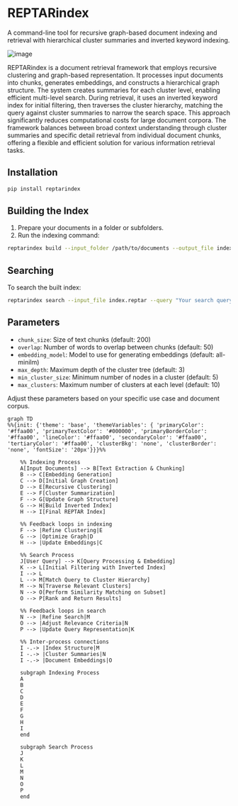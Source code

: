 # REPTARindex
A command-line tool for recursive graph-based document indexing and retrieval with hierarchical cluster summaries and inverted keyword indexing.

![image](https://github.com/user-attachments/assets/935189da-4f90-4c68-9626-29c6a3809007)

REPTARindex is a document retrieval framework that employs recursive clustering and graph-based representation. It processes input documents into chunks, generates embeddings, and constructs a hierarchical graph structure. The system creates summaries for each cluster level, enabling efficient multi-level search. During retrieval, it uses an inverted keyword index for initial filtering, then traverses the cluster hierarchy, matching the query against cluster summaries to narrow the search space. This approach significantly reduces computational costs for large document corpora. The framework balances between broad context understanding through cluster summaries and specific detail retrieval from individual document chunks, offering a flexible and efficient solution for various information retrieval tasks.

## Installation

```bash
pip install reptarindex
```

## Building the Index

1. Prepare your documents in a folder or subfolders.
2. Run the indexing command:

```bash
reptarindex build --input_folder /path/to/documents --output_file index.reptar --chunk_size 200 --overlap 50 --embedding_model all-minilm --max_depth 3 --min_cluster_size 5 --max_clusters 10
```

## Searching

To search the built index:

```bash
reptarindex search --input_file index.reptar --query "Your search query here" --output_file results.json
```

## Parameters

- `chunk_size`: Size of text chunks (default: 200)
- `overlap`: Number of words to overlap between chunks (default: 50)
- `embedding_model`: Model to use for generating embeddings (default: all-minilm)
- `max_depth`: Maximum depth of the cluster tree (default: 3)
- `min_cluster_size`: Minimum number of nodes in a cluster (default: 5)
- `max_clusters`: Maximum number of clusters at each level (default: 10)

Adjust these parameters based on your specific use case and document corpus.

```mermaid
graph TD
%%{init: {'theme': 'base', 'themeVariables': { 'primaryColor': '#ffaa00', 'primaryTextColor': '#000000', 'primaryBorderColor': '#ffaa00', 'lineColor': '#ffaa00', 'secondaryColor': '#ffaa00', 'tertiaryColor': '#ffaa00', 'clusterBkg': 'none', 'clusterBorder': 'none', 'fontSize': '20px'}}}%%

    %% Indexing Process
    A[Input Documents] --> B[Text Extraction & Chunking]
    B --> C[Embedding Generation]
    C --> D[Initial Graph Creation]
    D --> E[Recursive Clustering]
    E --> F[Cluster Summarization]
    F --> G[Update Graph Structure]
    G --> H[Build Inverted Index]
    H --> I[Final REPTAR Index]

    %% Feedback loops in indexing
    F --> |Refine Clustering|E
    G --> |Optimize Graph|D
    H --> |Update Embeddings|C

    %% Search Process
    J[User Query] --> K[Query Processing & Embedding]
    K --> L[Initial Filtering with Inverted Index]
    I --> L
    L --> M[Match Query to Cluster Hierarchy]
    M --> N[Traverse Relevant Clusters]
    N --> O[Perform Similarity Matching on Subset]
    O --> P[Rank and Return Results]

    %% Feedback loops in search
    N --> |Refine Search|M
    O --> |Adjust Relevance Criteria|N
    P --> |Update Query Representation|K

    %% Inter-process connections
    I -.-> |Index Structure|M
    I -.-> |Cluster Summaries|N
    I -.-> |Document Embeddings|O

    subgraph Indexing Process
    A
    B
    C
    D
    E
    F
    G
    H
    I
    end

    subgraph Search Process
    J
    K
    L
    M
    N
    O
    P
    end

```
